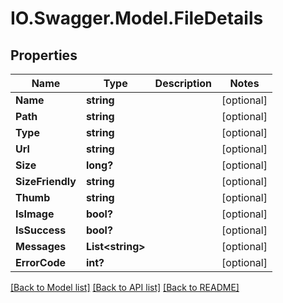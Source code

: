 # IO.Swagger.Model.FileDetails
## Properties

Name | Type | Description | Notes
------------ | ------------- | ------------- | -------------
**Name** | **string** |  | [optional] 
**Path** | **string** |  | [optional] 
**Type** | **string** |  | [optional] 
**Url** | **string** |  | [optional] 
**Size** | **long?** |  | [optional] 
**SizeFriendly** | **string** |  | [optional] 
**Thumb** | **string** |  | [optional] 
**IsImage** | **bool?** |  | [optional] 
**IsSuccess** | **bool?** |  | [optional] 
**Messages** | **List&lt;string&gt;** |  | [optional] 
**ErrorCode** | **int?** |  | [optional] 

[[Back to Model list]](../README.md#documentation-for-models) [[Back to API list]](../README.md#documentation-for-api-endpoints) [[Back to README]](../README.md)


